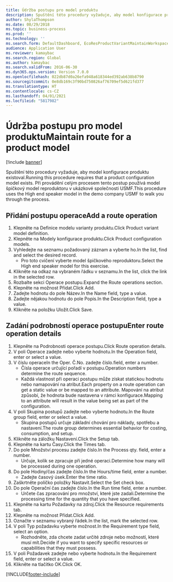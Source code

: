 ```yaml
---
title: Údržba postupu pro model produktu
description: Spuštění této procedury vyžaduje, aby model konfigurace produktu existoval.
author: ShylaThompson
ms.date: 08/29/2018
ms.topic: business-process
ms.prod: ''
ms.technology: ''
ms.search.form: DefaultDashboard, EcoResProductVariantMaintainWorkspace, PCProductConfigurationModelListPage, PCProductConfigurationModelDetails, PCRouteOperationDetails, WrkCtrCapabilityLookUp
audience: Application User
ms.reviewer: kamaybac
ms.search.region: Global
ms.author: kamaybac
ms.search.validFrom: 2016-06-30
ms.dyn365.ops.version: Version 7.0.0
ms.openlocfilehash: 022db87d0a26efa948a618344ed392ab638b8790
ms.sourcegitcommit: 0e8db169c3f90bd750826af76709ef5d621fd377
ms.translationtype: HT
ms.contentlocale: cs-CZ
ms.lasthandoff: 04/01/2021
ms.locfileid: "5817982"
---
```

# <a name="maintain-route-for-a-product-model"></a><span data-ttu-id="bc17c-103">Údržba postupu pro model produktu</span><span class="sxs-lookup"><span data-stu-id="bc17c-103">Maintain route for a product model</span></span>

[!include [banner](../../includes/banner.md)]

<span data-ttu-id="bc17c-104">Spuštění této procedury vyžaduje, aby model konfigurace produktu existoval.</span><span class="sxs-lookup"><span data-stu-id="bc17c-104">Running this procedure requires that a product configuration model exists.</span></span> <span data-ttu-id="bc17c-105">Při provádění celým procesem tento postup používá model špičkový model reproduktoru v ukázkové společnosti USMF.</span><span class="sxs-lookup"><span data-stu-id="bc17c-105">This procedure uses the High end speaker model in the demo company USMF to walk you through the process.</span></span>


## <a name="add-a-route-operation"></a><span data-ttu-id="bc17c-106">Přidání postupu operace</span><span class="sxs-lookup"><span data-stu-id="bc17c-106">Add a route operation</span></span>
1. <span data-ttu-id="bc17c-107">Klepněte na Definice modelu varianty produktu.</span><span class="sxs-lookup"><span data-stu-id="bc17c-107">Click Product variant model definition.</span></span>
2. <span data-ttu-id="bc17c-108">Klepněte na Modely konfigurace produktu.</span><span class="sxs-lookup"><span data-stu-id="bc17c-108">Click Product configuration models.</span></span>
3. <span data-ttu-id="bc17c-109">Vyhledejte na seznamu požadovaný záznam a vyberte ho.</span><span class="sxs-lookup"><span data-stu-id="bc17c-109">In the list, find and select the desired record.</span></span>
    * <span data-ttu-id="bc17c-110">Pro toto cvičení vyberte model špičkového reproduktoru.</span><span class="sxs-lookup"><span data-stu-id="bc17c-110">Select the High end speaker model for this exercise.</span></span>  
4. <span data-ttu-id="bc17c-111">Klikněte na odkaz na vybraném řádku v seznamu.</span><span class="sxs-lookup"><span data-stu-id="bc17c-111">In the list, click the link in the selected row.</span></span>
5. <span data-ttu-id="bc17c-112">Rozbalte sekci Operace postupu.</span><span class="sxs-lookup"><span data-stu-id="bc17c-112">Expand the Route operations section.</span></span>
6. <span data-ttu-id="bc17c-113">Klepněte na možnost Přidat.</span><span class="sxs-lookup"><span data-stu-id="bc17c-113">Click Add.</span></span>
7. <span data-ttu-id="bc17c-114">Zadejte hodnotu do pole Název.</span><span class="sxs-lookup"><span data-stu-id="bc17c-114">In the Name field, type a value.</span></span>
8. <span data-ttu-id="bc17c-115">Zadejte nějakou hodnotu do pole Popis.</span><span class="sxs-lookup"><span data-stu-id="bc17c-115">In the Description field, type a value.</span></span>
9. <span data-ttu-id="bc17c-116">Klikněte na položku Uložit.</span><span class="sxs-lookup"><span data-stu-id="bc17c-116">Click Save.</span></span>

## <a name="enter-route-operation-details"></a><span data-ttu-id="bc17c-117">Zadání podrobností operace postupu</span><span class="sxs-lookup"><span data-stu-id="bc17c-117">Enter route operation details</span></span>
1. <span data-ttu-id="bc17c-118">Klepněte na Podrobnosti operace postupu.</span><span class="sxs-lookup"><span data-stu-id="bc17c-118">Click Route operation details.</span></span>
2. <span data-ttu-id="bc17c-119">V poli Operace zadejte nebo vyberte hodnotu.</span><span class="sxs-lookup"><span data-stu-id="bc17c-119">In the Operation field, enter or select a value.</span></span>
3. <span data-ttu-id="bc17c-120">V číslu operace</span><span class="sxs-lookup"><span data-stu-id="bc17c-120">In the Oper.</span></span> <span data-ttu-id="bc17c-121">Č.</span><span class="sxs-lookup"><span data-stu-id="bc17c-121">No.</span></span> <span data-ttu-id="bc17c-122">zadejte číslo.</span><span class="sxs-lookup"><span data-stu-id="bc17c-122">field, enter a number.</span></span>
    * <span data-ttu-id="bc17c-123">Čísla operace určující pořadí v postupu.</span><span class="sxs-lookup"><span data-stu-id="bc17c-123">Operation numbers determine the route sequence.</span></span>  
    * <span data-ttu-id="bc17c-124">Každá vlastnost při operaci postupu může získat statickou hodnotu nebo namapování na atribut.</span><span class="sxs-lookup"><span data-stu-id="bc17c-124">Each property on a route operation can get a static value or be mapped to an attribute.</span></span> <span data-ttu-id="bc17c-125">Mapování na atribut způsobí, že hodnota bude nastavena v rámci konfigurace.</span><span class="sxs-lookup"><span data-stu-id="bc17c-125">Mapping to an attribute will result in the value being set as part of the configuration.</span></span>  
4. <span data-ttu-id="bc17c-126">V poli Skupina postupů zadejte nebo vyberte hodnotu.</span><span class="sxs-lookup"><span data-stu-id="bc17c-126">In the Route group field, enter or select a value.</span></span>
    * <span data-ttu-id="bc17c-127">Skupina postupů určuje základní chování pro náklady, spotřebu a nastavení.</span><span class="sxs-lookup"><span data-stu-id="bc17c-127">The route group determines essential behavior for costing, consumption, and setup.</span></span>  
5. <span data-ttu-id="bc17c-128">Klikněte na záložku Nastavení.</span><span class="sxs-lookup"><span data-stu-id="bc17c-128">Click the Setup tab.</span></span>
6. <span data-ttu-id="bc17c-129">Klepněte na kartu Časy.</span><span class="sxs-lookup"><span data-stu-id="bc17c-129">Click the Times tab.</span></span>
7. <span data-ttu-id="bc17c-130">Do pole Množství procesu zadejte číslo.</span><span class="sxs-lookup"><span data-stu-id="bc17c-130">In the Process qty. field, enter a number.</span></span>
    * <span data-ttu-id="bc17c-131">Určuje, kolik se zpracuje při jedné operaci.</span><span class="sxs-lookup"><span data-stu-id="bc17c-131">Determine how many will be processed during one operation.</span></span>  
8. <span data-ttu-id="bc17c-132">Do pole Hodiny/čas zadejte číslo.</span><span class="sxs-lookup"><span data-stu-id="bc17c-132">In the Hours/time field, enter a number.</span></span>
    * <span data-ttu-id="bc17c-133">Zadejte časový úsek.</span><span class="sxs-lookup"><span data-stu-id="bc17c-133">Enter the time ratio.</span></span>  
9. <span data-ttu-id="bc17c-134">Zaškrtněte políčko položky Nastavit.</span><span class="sxs-lookup"><span data-stu-id="bc17c-134">Select the Set check box.</span></span>
10. <span data-ttu-id="bc17c-135">Do pole Operační čas zadejte číslo.</span><span class="sxs-lookup"><span data-stu-id="bc17c-135">In the Run time field, enter a number.</span></span>
    * <span data-ttu-id="bc17c-136">Určete čas zpracování pro množství, které jste zadali.</span><span class="sxs-lookup"><span data-stu-id="bc17c-136">Determine the processing time for the quantity that you have specified.</span></span>  
11. <span data-ttu-id="bc17c-137">Klepněte na kartu Požadavky na zdroj.</span><span class="sxs-lookup"><span data-stu-id="bc17c-137">Click the Resource requirements tab.</span></span>
12. <span data-ttu-id="bc17c-138">Klepněte na možnost Přidat.</span><span class="sxs-lookup"><span data-stu-id="bc17c-138">Click Add.</span></span>
13. <span data-ttu-id="bc17c-139">Označte v seznamu vybraný řádek.</span><span class="sxs-lookup"><span data-stu-id="bc17c-139">In the list, mark the selected row.</span></span>
14. <span data-ttu-id="bc17c-140">V poli Typ požadavku vyberte možnost.</span><span class="sxs-lookup"><span data-stu-id="bc17c-140">In the Requirement type field, select an option.</span></span>
    * <span data-ttu-id="bc17c-141">Rozhodněte, zda chcete zadat určité zdroje nebo možností, které musí mít.</span><span class="sxs-lookup"><span data-stu-id="bc17c-141">Decide if you want to specify specific resources or capabilities that they must possess.</span></span>  
15. <span data-ttu-id="bc17c-142">V poli Požadavek zadejte nebo vyberte hodnotu.</span><span class="sxs-lookup"><span data-stu-id="bc17c-142">In the Requirement field, enter or select a value.</span></span>
16. <span data-ttu-id="bc17c-143">Klikněte na tlačítko OK.</span><span class="sxs-lookup"><span data-stu-id="bc17c-143">Click OK.</span></span>



[!INCLUDE[footer-include](../../../includes/footer-banner.md)]